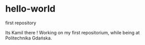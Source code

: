 # hello-world
first repository

Its Kamil there !
Working on my first repositorium, while being at Politechnika Gdańska.


<there will be image on the code>
